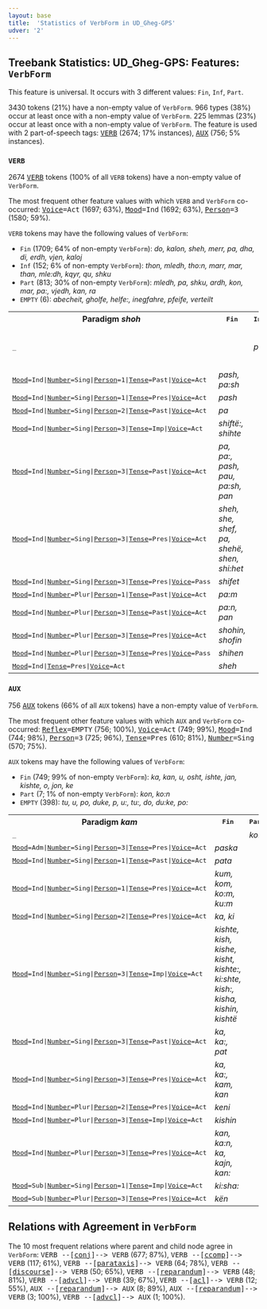 ```yaml
---
layout: base
title:  'Statistics of VerbForm in UD_Gheg-GPS'
udver: '2'
---
```


## Treebank Statistics: UD_Gheg-GPS: Features: `VerbForm`

This feature is universal.
It occurs with 3 different values: `Fin`, `Inf`, `Part`.

3430 tokens (21%) have a non-empty value of `VerbForm`.
966 types (38%) occur at least once with a non-empty value of `VerbForm`.
225 lemmas (23%) occur at least once with a non-empty value of `VerbForm`.
The feature is used with 2 part-of-speech tags: <tt><a href="aln_gps-pos-VERB.html">VERB</a></tt> (2674; 17% instances), <tt><a href="aln_gps-pos-AUX.html">AUX</a></tt> (756; 5% instances).

### `VERB`

2674 <tt><a href="aln_gps-pos-VERB.html">VERB</a></tt> tokens (100% of all `VERB` tokens) have a non-empty value of `VerbForm`.

The most frequent other feature values with which `VERB` and `VerbForm` co-occurred: <tt><a href="aln_gps-feat-Voice.html">Voice</a></tt><tt>=Act</tt> (1697; 63%), <tt><a href="aln_gps-feat-Mood.html">Mood</a></tt><tt>=Ind</tt> (1692; 63%), <tt><a href="aln_gps-feat-Person.html">Person</a></tt><tt>=3</tt> (1580; 59%).

`VERB` tokens may have the following values of `VerbForm`:

* `Fin` (1709; 64% of non-empty `VerbForm`): <em>do, kalon, sheh, merr, pa, dha, di, erdh, vjen, kaloj</em>
* `Inf` (152; 6% of non-empty `VerbForm`): <em>thon, mledh, tho:n, marr, mar, than, mle:dh, kqyr, qu, shku</em>
* `Part` (813; 30% of non-empty `VerbForm`): <em>mledh, pa, shku, ardh, kon, mar, pa:, vjedh, kan, ra</em>
* `EMPTY` (6): <em>abecheit, gholfe, helfe:, inegfahre, pfeife, verteilt</em>

<table>
  <tr><th>Paradigm <i>shoh</i></th><th><tt>Fin</tt></th><th><tt>Inf</tt></th><th><tt>Part</tt></th></tr>
  <tr><td><tt>_</tt></td><td></td><td><em>pa</em></td><td><em>pa, pa:, pa:r, po:</em></td></tr>
  <tr><td><tt><tt><a href="aln_gps-feat-Mood.html">Mood</a></tt><tt>=Ind</tt>|<tt><a href="aln_gps-feat-Number.html">Number</a></tt><tt>=Sing</tt>|<tt><a href="aln_gps-feat-Person.html">Person</a></tt><tt>=1</tt>|<tt><a href="aln_gps-feat-Tense.html">Tense</a></tt><tt>=Past</tt>|<tt><a href="aln_gps-feat-Voice.html">Voice</a></tt><tt>=Act</tt></tt></td><td><em>pash, pa:sh</em></td><td></td><td></td></tr>
  <tr><td><tt><tt><a href="aln_gps-feat-Mood.html">Mood</a></tt><tt>=Ind</tt>|<tt><a href="aln_gps-feat-Number.html">Number</a></tt><tt>=Sing</tt>|<tt><a href="aln_gps-feat-Person.html">Person</a></tt><tt>=1</tt>|<tt><a href="aln_gps-feat-Tense.html">Tense</a></tt><tt>=Pres</tt>|<tt><a href="aln_gps-feat-Voice.html">Voice</a></tt><tt>=Act</tt></tt></td><td><em>pash</em></td><td></td><td></td></tr>
  <tr><td><tt><tt><a href="aln_gps-feat-Mood.html">Mood</a></tt><tt>=Ind</tt>|<tt><a href="aln_gps-feat-Number.html">Number</a></tt><tt>=Sing</tt>|<tt><a href="aln_gps-feat-Person.html">Person</a></tt><tt>=2</tt>|<tt><a href="aln_gps-feat-Tense.html">Tense</a></tt><tt>=Past</tt>|<tt><a href="aln_gps-feat-Voice.html">Voice</a></tt><tt>=Act</tt></tt></td><td><em>pa</em></td><td></td><td></td></tr>
  <tr><td><tt><tt><a href="aln_gps-feat-Mood.html">Mood</a></tt><tt>=Ind</tt>|<tt><a href="aln_gps-feat-Number.html">Number</a></tt><tt>=Sing</tt>|<tt><a href="aln_gps-feat-Person.html">Person</a></tt><tt>=3</tt>|<tt><a href="aln_gps-feat-Tense.html">Tense</a></tt><tt>=Imp</tt>|<tt><a href="aln_gps-feat-Voice.html">Voice</a></tt><tt>=Act</tt></tt></td><td><em>shiftë:, shihte</em></td><td></td><td></td></tr>
  <tr><td><tt><tt><a href="aln_gps-feat-Mood.html">Mood</a></tt><tt>=Ind</tt>|<tt><a href="aln_gps-feat-Number.html">Number</a></tt><tt>=Sing</tt>|<tt><a href="aln_gps-feat-Person.html">Person</a></tt><tt>=3</tt>|<tt><a href="aln_gps-feat-Tense.html">Tense</a></tt><tt>=Past</tt>|<tt><a href="aln_gps-feat-Voice.html">Voice</a></tt><tt>=Act</tt></tt></td><td><em>pa, pa:, pash, pau, pa:sh, pan</em></td><td></td><td></td></tr>
  <tr><td><tt><tt><a href="aln_gps-feat-Mood.html">Mood</a></tt><tt>=Ind</tt>|<tt><a href="aln_gps-feat-Number.html">Number</a></tt><tt>=Sing</tt>|<tt><a href="aln_gps-feat-Person.html">Person</a></tt><tt>=3</tt>|<tt><a href="aln_gps-feat-Tense.html">Tense</a></tt><tt>=Pres</tt>|<tt><a href="aln_gps-feat-Voice.html">Voice</a></tt><tt>=Act</tt></tt></td><td><em>sheh, she, shef, pa, shehë, shen, shi:het</em></td><td></td><td></td></tr>
  <tr><td><tt><tt><a href="aln_gps-feat-Mood.html">Mood</a></tt><tt>=Ind</tt>|<tt><a href="aln_gps-feat-Number.html">Number</a></tt><tt>=Sing</tt>|<tt><a href="aln_gps-feat-Person.html">Person</a></tt><tt>=3</tt>|<tt><a href="aln_gps-feat-Tense.html">Tense</a></tt><tt>=Pres</tt>|<tt><a href="aln_gps-feat-Voice.html">Voice</a></tt><tt>=Pass</tt></tt></td><td><em>shifet</em></td><td></td><td></td></tr>
  <tr><td><tt><tt><a href="aln_gps-feat-Mood.html">Mood</a></tt><tt>=Ind</tt>|<tt><a href="aln_gps-feat-Number.html">Number</a></tt><tt>=Plur</tt>|<tt><a href="aln_gps-feat-Person.html">Person</a></tt><tt>=1</tt>|<tt><a href="aln_gps-feat-Tense.html">Tense</a></tt><tt>=Past</tt>|<tt><a href="aln_gps-feat-Voice.html">Voice</a></tt><tt>=Act</tt></tt></td><td><em>pa:m</em></td><td></td><td></td></tr>
  <tr><td><tt><tt><a href="aln_gps-feat-Mood.html">Mood</a></tt><tt>=Ind</tt>|<tt><a href="aln_gps-feat-Number.html">Number</a></tt><tt>=Plur</tt>|<tt><a href="aln_gps-feat-Person.html">Person</a></tt><tt>=3</tt>|<tt><a href="aln_gps-feat-Tense.html">Tense</a></tt><tt>=Past</tt>|<tt><a href="aln_gps-feat-Voice.html">Voice</a></tt><tt>=Act</tt></tt></td><td><em>pa:n, pan</em></td><td></td><td></td></tr>
  <tr><td><tt><tt><a href="aln_gps-feat-Mood.html">Mood</a></tt><tt>=Ind</tt>|<tt><a href="aln_gps-feat-Number.html">Number</a></tt><tt>=Plur</tt>|<tt><a href="aln_gps-feat-Person.html">Person</a></tt><tt>=3</tt>|<tt><a href="aln_gps-feat-Tense.html">Tense</a></tt><tt>=Pres</tt>|<tt><a href="aln_gps-feat-Voice.html">Voice</a></tt><tt>=Act</tt></tt></td><td><em>shohin, shofin</em></td><td></td><td></td></tr>
  <tr><td><tt><tt><a href="aln_gps-feat-Mood.html">Mood</a></tt><tt>=Ind</tt>|<tt><a href="aln_gps-feat-Number.html">Number</a></tt><tt>=Plur</tt>|<tt><a href="aln_gps-feat-Person.html">Person</a></tt><tt>=3</tt>|<tt><a href="aln_gps-feat-Tense.html">Tense</a></tt><tt>=Pres</tt>|<tt><a href="aln_gps-feat-Voice.html">Voice</a></tt><tt>=Pass</tt></tt></td><td><em>shihen</em></td><td></td><td></td></tr>
  <tr><td><tt><tt><a href="aln_gps-feat-Mood.html">Mood</a></tt><tt>=Ind</tt>|<tt><a href="aln_gps-feat-Tense.html">Tense</a></tt><tt>=Pres</tt>|<tt><a href="aln_gps-feat-Voice.html">Voice</a></tt><tt>=Act</tt></tt></td><td><em>sheh</em></td><td></td><td></td></tr>
</table>

### `AUX`

756 <tt><a href="aln_gps-pos-AUX.html">AUX</a></tt> tokens (66% of all `AUX` tokens) have a non-empty value of `VerbForm`.

The most frequent other feature values with which `AUX` and `VerbForm` co-occurred: <tt><a href="aln_gps-feat-Reflex.html">Reflex</a></tt><tt>=EMPTY</tt> (756; 100%), <tt><a href="aln_gps-feat-Voice.html">Voice</a></tt><tt>=Act</tt> (749; 99%), <tt><a href="aln_gps-feat-Mood.html">Mood</a></tt><tt>=Ind</tt> (744; 98%), <tt><a href="aln_gps-feat-Person.html">Person</a></tt><tt>=3</tt> (725; 96%), <tt><a href="aln_gps-feat-Tense.html">Tense</a></tt><tt>=Pres</tt> (610; 81%), <tt><a href="aln_gps-feat-Number.html">Number</a></tt><tt>=Sing</tt> (570; 75%).

`AUX` tokens may have the following values of `VerbForm`:

* `Fin` (749; 99% of non-empty `VerbForm`): <em>ka, kan, u, osht, ishte, jan, kishte, o, jon, ke</em>
* `Part` (7; 1% of non-empty `VerbForm`): <em>kon, ko:n</em>
* `EMPTY` (398): <em>tu, u, po, duke, p, u:, tu:, do, du:ke, po:</em>

<table>
  <tr><th>Paradigm <i>kam</i></th><th><tt>Fin</tt></th><th><tt>Part</tt></th></tr>
  <tr><td><tt>_</tt></td><td></td><td><em>ko:n</em></td></tr>
  <tr><td><tt><tt><a href="aln_gps-feat-Mood.html">Mood</a></tt><tt>=Adm</tt>|<tt><a href="aln_gps-feat-Number.html">Number</a></tt><tt>=Sing</tt>|<tt><a href="aln_gps-feat-Person.html">Person</a></tt><tt>=3</tt>|<tt><a href="aln_gps-feat-Tense.html">Tense</a></tt><tt>=Pres</tt>|<tt><a href="aln_gps-feat-Voice.html">Voice</a></tt><tt>=Act</tt></tt></td><td><em>paska</em></td><td></td></tr>
  <tr><td><tt><tt><a href="aln_gps-feat-Mood.html">Mood</a></tt><tt>=Ind</tt>|<tt><a href="aln_gps-feat-Number.html">Number</a></tt><tt>=Sing</tt>|<tt><a href="aln_gps-feat-Person.html">Person</a></tt><tt>=1</tt>|<tt><a href="aln_gps-feat-Tense.html">Tense</a></tt><tt>=Past</tt>|<tt><a href="aln_gps-feat-Voice.html">Voice</a></tt><tt>=Act</tt></tt></td><td><em>pata</em></td><td></td></tr>
  <tr><td><tt><tt><a href="aln_gps-feat-Mood.html">Mood</a></tt><tt>=Ind</tt>|<tt><a href="aln_gps-feat-Number.html">Number</a></tt><tt>=Sing</tt>|<tt><a href="aln_gps-feat-Person.html">Person</a></tt><tt>=1</tt>|<tt><a href="aln_gps-feat-Tense.html">Tense</a></tt><tt>=Pres</tt>|<tt><a href="aln_gps-feat-Voice.html">Voice</a></tt><tt>=Act</tt></tt></td><td><em>kum, kom, ko:m, ku:m</em></td><td></td></tr>
  <tr><td><tt><tt><a href="aln_gps-feat-Mood.html">Mood</a></tt><tt>=Ind</tt>|<tt><a href="aln_gps-feat-Number.html">Number</a></tt><tt>=Sing</tt>|<tt><a href="aln_gps-feat-Person.html">Person</a></tt><tt>=2</tt>|<tt><a href="aln_gps-feat-Tense.html">Tense</a></tt><tt>=Pres</tt>|<tt><a href="aln_gps-feat-Voice.html">Voice</a></tt><tt>=Act</tt></tt></td><td><em>ka, ki</em></td><td></td></tr>
  <tr><td><tt><tt><a href="aln_gps-feat-Mood.html">Mood</a></tt><tt>=Ind</tt>|<tt><a href="aln_gps-feat-Number.html">Number</a></tt><tt>=Sing</tt>|<tt><a href="aln_gps-feat-Person.html">Person</a></tt><tt>=3</tt>|<tt><a href="aln_gps-feat-Tense.html">Tense</a></tt><tt>=Imp</tt>|<tt><a href="aln_gps-feat-Voice.html">Voice</a></tt><tt>=Act</tt></tt></td><td><em>kishte, kish, kishe, kisht, kishte:, ki:shte, kish:, kisha, kishin, kishtë</em></td><td></td></tr>
  <tr><td><tt><tt><a href="aln_gps-feat-Mood.html">Mood</a></tt><tt>=Ind</tt>|<tt><a href="aln_gps-feat-Number.html">Number</a></tt><tt>=Sing</tt>|<tt><a href="aln_gps-feat-Person.html">Person</a></tt><tt>=3</tt>|<tt><a href="aln_gps-feat-Tense.html">Tense</a></tt><tt>=Past</tt>|<tt><a href="aln_gps-feat-Voice.html">Voice</a></tt><tt>=Act</tt></tt></td><td><em>ka, ka:, pat</em></td><td></td></tr>
  <tr><td><tt><tt><a href="aln_gps-feat-Mood.html">Mood</a></tt><tt>=Ind</tt>|<tt><a href="aln_gps-feat-Number.html">Number</a></tt><tt>=Sing</tt>|<tt><a href="aln_gps-feat-Person.html">Person</a></tt><tt>=3</tt>|<tt><a href="aln_gps-feat-Tense.html">Tense</a></tt><tt>=Pres</tt>|<tt><a href="aln_gps-feat-Voice.html">Voice</a></tt><tt>=Act</tt></tt></td><td><em>ka, ka:, kam, kan</em></td><td></td></tr>
  <tr><td><tt><tt><a href="aln_gps-feat-Mood.html">Mood</a></tt><tt>=Ind</tt>|<tt><a href="aln_gps-feat-Number.html">Number</a></tt><tt>=Plur</tt>|<tt><a href="aln_gps-feat-Person.html">Person</a></tt><tt>=2</tt>|<tt><a href="aln_gps-feat-Tense.html">Tense</a></tt><tt>=Pres</tt>|<tt><a href="aln_gps-feat-Voice.html">Voice</a></tt><tt>=Act</tt></tt></td><td><em>keni</em></td><td></td></tr>
  <tr><td><tt><tt><a href="aln_gps-feat-Mood.html">Mood</a></tt><tt>=Ind</tt>|<tt><a href="aln_gps-feat-Number.html">Number</a></tt><tt>=Plur</tt>|<tt><a href="aln_gps-feat-Person.html">Person</a></tt><tt>=3</tt>|<tt><a href="aln_gps-feat-Tense.html">Tense</a></tt><tt>=Imp</tt>|<tt><a href="aln_gps-feat-Voice.html">Voice</a></tt><tt>=Act</tt></tt></td><td><em>kishin</em></td><td></td></tr>
  <tr><td><tt><tt><a href="aln_gps-feat-Mood.html">Mood</a></tt><tt>=Ind</tt>|<tt><a href="aln_gps-feat-Number.html">Number</a></tt><tt>=Plur</tt>|<tt><a href="aln_gps-feat-Person.html">Person</a></tt><tt>=3</tt>|<tt><a href="aln_gps-feat-Tense.html">Tense</a></tt><tt>=Pres</tt>|<tt><a href="aln_gps-feat-Voice.html">Voice</a></tt><tt>=Act</tt></tt></td><td><em>kan, ka:n, ka, kajn, kan:</em></td><td></td></tr>
  <tr><td><tt><tt><a href="aln_gps-feat-Mood.html">Mood</a></tt><tt>=Sub</tt>|<tt><a href="aln_gps-feat-Number.html">Number</a></tt><tt>=Sing</tt>|<tt><a href="aln_gps-feat-Person.html">Person</a></tt><tt>=1</tt>|<tt><a href="aln_gps-feat-Tense.html">Tense</a></tt><tt>=Imp</tt>|<tt><a href="aln_gps-feat-Voice.html">Voice</a></tt><tt>=Act</tt></tt></td><td><em>ki:sha:</em></td><td></td></tr>
  <tr><td><tt><tt><a href="aln_gps-feat-Mood.html">Mood</a></tt><tt>=Sub</tt>|<tt><a href="aln_gps-feat-Number.html">Number</a></tt><tt>=Plur</tt>|<tt><a href="aln_gps-feat-Person.html">Person</a></tt><tt>=3</tt>|<tt><a href="aln_gps-feat-Tense.html">Tense</a></tt><tt>=Pres</tt>|<tt><a href="aln_gps-feat-Voice.html">Voice</a></tt><tt>=Act</tt></tt></td><td><em>kën</em></td><td></td></tr>
</table>

## Relations with Agreement in `VerbForm`

The 10 most frequent relations where parent and child node agree in `VerbForm`:
<tt>VERB --[<tt><a href="aln_gps-dep-conj.html">conj</a></tt>]--> VERB</tt> (677; 87%),
<tt>VERB --[<tt><a href="aln_gps-dep-ccomp.html">ccomp</a></tt>]--> VERB</tt> (117; 61%),
<tt>VERB --[<tt><a href="aln_gps-dep-parataxis.html">parataxis</a></tt>]--> VERB</tt> (64; 78%),
<tt>VERB --[<tt><a href="aln_gps-dep-discourse.html">discourse</a></tt>]--> VERB</tt> (50; 65%),
<tt>VERB --[<tt><a href="aln_gps-dep-reparandum.html">reparandum</a></tt>]--> VERB</tt> (48; 81%),
<tt>VERB --[<tt><a href="aln_gps-dep-advcl.html">advcl</a></tt>]--> VERB</tt> (39; 67%),
<tt>VERB --[<tt><a href="aln_gps-dep-acl.html">acl</a></tt>]--> VERB</tt> (12; 55%),
<tt>AUX --[<tt><a href="aln_gps-dep-reparandum.html">reparandum</a></tt>]--> AUX</tt> (8; 89%),
<tt>AUX --[<tt><a href="aln_gps-dep-reparandum.html">reparandum</a></tt>]--> VERB</tt> (3; 100%),
<tt>VERB --[<tt><a href="aln_gps-dep-advcl.html">advcl</a></tt>]--> AUX</tt> (1; 100%).

